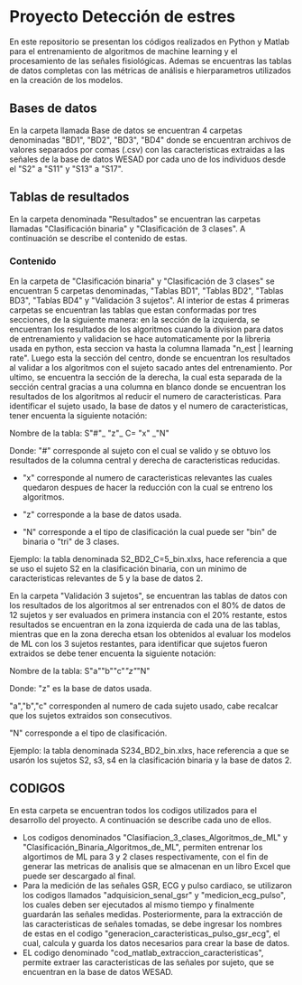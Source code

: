 # Proyecto Detección de estres
En este repositorio se presentan los códigos realizados en Python y Matlab para el entrenamiento de algoritmos de machine learning y el procesamiento de las señales fisiológicas. Ademas se encuentras las tablas de datos completas con las métricas de análisis e hierparametros utilizados en la creación de los modelos.  
## Bases de datos
En la carpeta llamada Base de datos se encuentran 4 carpetas denominadas "BD1", "BD2", "BD3", "BD4" donde se encuentran archivos de valores separados por comas (.csv) con las caracteristicas extraidas a las señales de la base de datos WESAD por cada uno de los individuos desde el "S2" a "S11" y "S13" a "S17".
## Tablas de resultados
En la carpeta denominada "Resultados" se encuentran las carpetas llamadas "Clasificación binaria" y "Clasificación de 3 clases". A continuación se describe el contenido de estas.

### Contenido
En la carpeta de "Clasificación binaria" y "Clasificación de 3 clases" se encuentran 5 carpetas denominadas, "Tablas BD1", "Tablas BD2", "Tablas BD3", "Tablas BD4" y "Validación 3 sujetos".
Al interior de estas 4 primeras carpetas se encuentran las tablas que estan conformadas por tres secciones, de la siguiente manera: en la sección de la izquierda, se encuentran los resultados de los algoritmos cuando la division para datos de entrenamiento y validacion se hace automaticamente por la libreria usada en python, esta seccion va hasta la columna llamada "n_est | learning rate". Luego esta la sección del centro, donde se encuentran los resultados al validar a los algoritmos con el sujeto sacado antes del entrenamiento. Por ultimo, se encuentra la sección de la derecha, la cual esta separada de la sección central gracias a una columna en blanco donde se encuentran los resultados de los algoritmos al reducir el numero de caracteristicas. Para identificar el sujeto usado, la base de datos y el numero de caracteristicas, tener encuenta la siguiente notación:

Nombre de la tabla: S"#"_ "z"_ C= "x" _"N"

Donde: "#" corresponde al sujeto con el cual se valido y se obtuvo los resultados de la columna central y derecha de caracteristicas reducidas.
  
  * "x" corresponde al numero de caracteristicas relevantes las cuales quedaron despues de hacer la reducción con la cual se entreno los algoritmos.
  
  * "z" corresponde a la base de datos usada.
  
  * "N" corresponde a el tipo de clasificación la cual puede ser "bin" de binaria o "tri" de 3 clases.
  
 Ejemplo: la tabla denominada S2_BD2_C=5_bin.xlxs, hace referencia a que se uso el sujeto S2 en la clasificación binaria, con un minimo de caracteristicas relevantes de 5 y la base de datos 2.

En la carpeta "Validación 3 sujetos", se encuentran las tablas de datos con los resultados de los algoritmos al ser entrenados con el 80% de datos de 12 sujetos y ser evaluados en primera instancia con el 20% restante, estos resultados se encuentran en la zona izquierda de cada una de las tablas, mientras que en la zona derecha etsan los obtenidos al evaluar los modelos de ML con los 3 sujetos restantes, para identificar que sujetos fueron extraidos se debe tener encuenta la siguiente notación:

Nombre de la tabla: S"a""b""c"_"z"_"N"

Donde: "z" es la base de datos usada.

"a","b","c" corresponden al numero de cada sujeto usado, cabe recalcar que los sujetos extraidos son consecutivos.

"N" corresponde a el tipo de clasificación.

Ejemplo: la tabla denominada S234_BD2_bin.xlxs, hace referencia a que se usarón los sujetos S2, s3, s4 en la clasificación binaria y la base de datos 2.

## CODIGOS
En esta carpeta se encuentran todos los codigos utilizados para el desarrollo del proyecto. A continuación se describe cada uno de ellos.
  * Los codigos denominados "Clasifiacion_3_clases_Algoritmos_de_ML" y "Clasificación_Binaria_Algoritmos_de_ML", permiten entrenar los algortimos de ML para 3 y 2 clases respectivamente, con el fin de generar las metricas de analisis que se almacenan en un libro Excel que puede ser descargado al final.
  * Para la medición de las señales GSR, ECG y pulso cardiaco, se utilizaron los codigos llamados "adquisicion_senal_gsr" y "medicion_ecg_pulso", los cuales deben ser ejecutados al mismo tiempo y finalmente guardarán las señales medidas. Posteriormente, para la extracción de las caracteristicas de señales tomadas, se debe ingresar los nombres de estas en el codigo "generacion_caracteristicas_pulso_gsr_ecg", el cual, calcula y guarda los datos necesarios para crear la base de datos.
  * EL codigo denominado "cod_matlab_extraccion_caracteristicas", permite extraer las caracteristicas de las señales por sujeto, que se encuentran en la base de datos WESAD.
